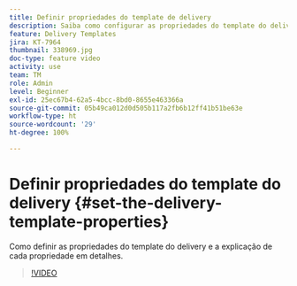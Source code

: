 ```yaml
---
title: Definir propriedades do template de delivery
description: Saiba como configurar as propriedades do template do delivery.
feature: Delivery Templates
jira: KT-7964
thumbnail: 338969.jpg
doc-type: feature video
activity: use
team: TM
role: Admin
level: Beginner
exl-id: 25ec67b4-62a5-4bcc-8bd0-8655e463366a
source-git-commit: 05b49ca012d0d505b117a2fb6b12ff41b51be63e
workflow-type: ht
source-wordcount: '29'
ht-degree: 100%

---
```


# Definir propriedades do template do delivery {#set-the-delivery-template-properties}

Como definir as propriedades do template do delivery e a explicação de cada propriedade em detalhes.

>[!VIDEO](https://video.tv.adobe.com/v/338969?quality=12&learn=on)
